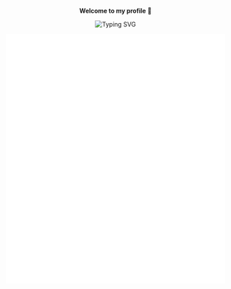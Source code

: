 <p align="center">
  <strong>Welcome to my profile</strong> 👋
</p>
<p align="center">
  <img src="https://readme-typing-svg.demolab.com?font=Fira+Code&size=24&pause=1000&color=8A2BE2&center=true&vCenter=true&width=435&lines=Data+Science+and+AI+Student" alt="Typing SVG" />
</p>

![Metrics](/github-metrics.svg)
<!-- ![Topics](./metrics.plugin.topics.icons.svg) -->
<!--
**AhmedEhabAgamy/AhmedEhabAgamy** is a ✨ _special_ ✨ repository because its `README.md` (this file) appears on your GitHub profile.

Here are some ideas to get you started:

- 🔭 I’m currently working on ...
- 🌱 I’m currently learning ...
- 👯 I’m looking to collaborate on ...
- 🤔 I’m looking for help with ...
- 💬 Ask me about ...
- 📫 How to reach me: ...
- 😄 Pronouns: ...
- ⚡ Fun fact: ...
-->
